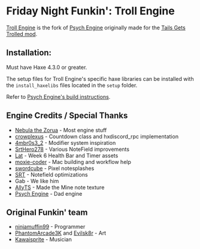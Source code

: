 # Friday Night Funkin': Troll Engine

[Troll Engine](https://github.com/riconuts/troll-engine) is the fork of [Psych Engine](https://github.com/ShadowMario/FNF-PsychEngine) originally made for the [Tails Gets Trolled mod](https://gamebanana.com/mods/320596).


## Installation:

Must have Haxe 4.3.0 or greater.

The setup files for Troll Engine's specific haxe libraries can be installed with the `install_haxelibs` files located in the `setup` folder.

Refer to [Psych Engine's build instructions](https://github.com/ShadowMario/FNF-PsychEngine/blob/main/BUILDING.md).

## Engine Credits / Special Thanks
- [Nebula the Zorua](https://x.com/Nebula_Zorua) - Most engine stuff
- [crowplexus](https://x.com/crowplexus) - Countdown class and hxdiscord_rpc implementation
- [4mbr0s3_2](https://www.youtube.com/@4mbr0s3-2) - Modifier system inspiration
- [SrtHero278](https://github.com/SrtHero278) - Various NoteField improvements
- [Lat](https://x.com/latzephr) - Week 6 Health Bar and Timer assets
- [moxie-coder](https://github.com/moxie-coder/) - Mac building and workflow help
- [swordcube](https://bsky.app/profile/swordcube.bsky.social) - Pixel notesplashes
- [SRT](https://bsky.app/profile/SrtPro278.bsky.social) - Notefield optimizations
- Gab - We like him
- [AllyTS](https://x.com/NewTioSans) - Made the Mine note texture
- [Psych Engine](https://github.com/ShadowMario/FNF-PsychEngine) - Dad engine

## Original Funkin' team
- [ninjamuffin99](https://twitter.com/ninja_muffin99) - Programmer
- [PhantomArcade3K](https://twitter.com/phantomarcade3k) and [Evilsk8r](https://twitter.com/evilsk8r) - Art
- [Kawaisprite](https://twitter.com/kawaisprite) - Musician